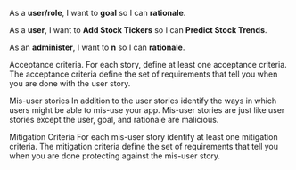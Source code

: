 As a **user/role**, I want to **goal** so I can **rationale**.


As a **user**, I want to **Add Stock Tickers** so I can **Predict Stock Trends**.

As an **administer**, I want to **n** so I can **rationale**.



Acceptance criteria.
For each story, define at least one acceptance criteria. The acceptance criteria define the set of requirements that tell you when you are done with the user story.

Mis-user stories
In addition to the user stories identify the ways in which users might be able to mis-use your app. Mis-user stories are just like user stories except the user, goal, and rationale are malicious.

Mitigation Criteria
For each mis-user story identify at least one mitigation criteria. The mitigation criteria define the set of requirements that tell you when you are done protecting against the mis-user story.

